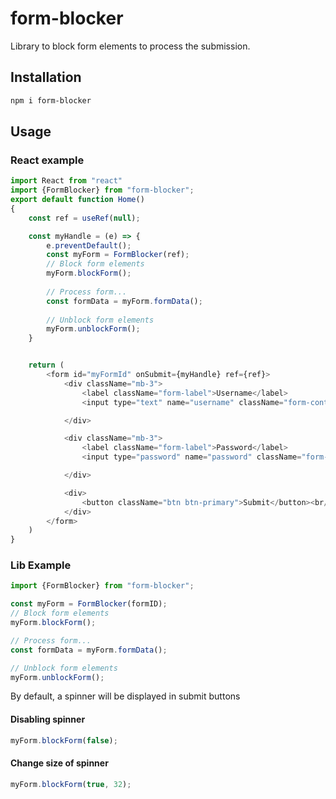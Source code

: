 # form-blocker
Library to block form elements to process the submission.

## Installation

```bash
npm i form-blocker
```

## Usage

### React example
```javascript
import React from "react"
import {FormBlocker} from "form-blocker";
export default function Home()
{
    const ref = useRef(null);

    const myHandle = (e) => {
        e.preventDefault();
        const myForm = FormBlocker(ref);
        // Block form elements
        myForm.blockForm();
        
        // Process form...        
        const formData = myForm.formData();
        
        // Unblock form elements
        myForm.unblockForm();
    }


    return (
        <form id="myFormId" onSubmit={myHandle} ref={ref}>
            <div className="mb-3">
                <label className="form-label">Username</label>
                <input type="text" name="username" className="form-control"/>

            </div>

            <div className="mb-3">
                <label className="form-label">Password</label>
                <input type="password" name="password" className="form-control"/>

            </div>

            <div>
                <button className="btn btn-primary">Submit</button><br/>
            </div>
        </form>
    )
}
```

### Lib Example
```javascript
import {FormBlocker} from "form-blocker";

const myForm = FormBlocker(formID);
// Block form elements
myForm.blockForm();

// Process form...        
const formData = myForm.formData();

// Unblock form elements
myForm.unblockForm();

```

By default, a spinner will be displayed in submit buttons

#### Disabling spinner

```javascript
myForm.blockForm(false);
```

#### Change size of spinner

```javascript
myForm.blockForm(true, 32);
```
